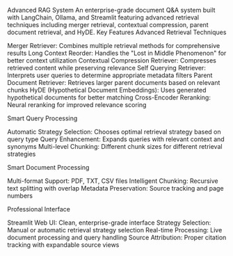 Advanced RAG System
An enterprise-grade document Q&A system built with LangChain, Ollama, and Streamlit featuring advanced retrieval techniques including merger retrieval, contextual compression, parent document retrieval, and HyDE.
Key Features
Advanced Retrieval Techniques

Merger Retriever: Combines multiple retrieval methods for comprehensive results
Long Context Reorder: Handles the "Lost in Middle Phenomenon" for better context utilization
Contextual Compression Retriever: Compresses retrieved content while preserving relevance
Self Querying Retriever: Interprets user queries to determine appropriate metadata filters
Parent Document Retriever: Retrieves larger parent documents based on relevant chunks
HyDE (Hypothetical Document Embeddings): Uses generated hypothetical documents for better matching
Cross-Encoder Reranking: Neural reranking for improved relevance scoring

Smart Query Processing

Automatic Strategy Selection: Chooses optimal retrieval strategy based on query type
Query Enhancement: Expands queries with relevant context and synonyms
Multi-level Chunking: Different chunk sizes for different retrieval strategies

Smart Document Processing

Multi-format Support: PDF, TXT, CSV files
Intelligent Chunking: Recursive text splitting with overlap
Metadata Preservation: Source tracking and page numbers

Professional Interface

Streamlit Web UI: Clean, enterprise-grade interface
Strategy Selection: Manual or automatic retrieval strategy selection
Real-time Processing: Live document processing and query handling
Source Attribution: Proper citation tracking with expandable source views

